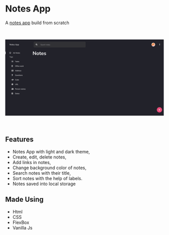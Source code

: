 # Notes App
 A [notes app](https://note-it-arshwebdev.vercel.app) build from scratch

<br>

![alt text](assets/images/screenshot.png "Screenshot")

<br>


## Features

- Notes App with light and dark theme,
- Create, edit, delete notes,
- Add links in notes,
- Change background color of notes,
- Search notes with their title,
- Sort notes with the help of labels.
- Notes saved into local storage

## Made Using

- Html
- CSS
- FlexBox
- Vanilla Js